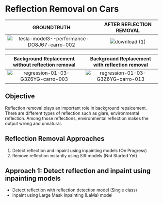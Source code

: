 # Reflection Removal on Cars
GROUNDTRUTH            |  AFTER REFLECTION REMOVAL
:-------------------------:|:-------------------------:
![tesla-model3--performance-DO8J67-carro-002](https://user-images.githubusercontent.com/20230956/211248602-432b2853-4ad1-4f44-821a-3c1e74b93fd4.jpg)  | ![download (1)](https://user-images.githubusercontent.com/20230956/211249058-3c19012a-01e5-45e8-a080-caa682fb06ae.png)

Background Replacement without reflection removal            |  Background Replacement with reflection removal
:-------------------------:|:-------------------------:
![regression-01-03-G3Z6YG-carro-003](https://user-images.githubusercontent.com/20230956/211249694-7457923a-72eb-48f3-b074-ab2c0c478594.jpg) | ![regression-01-03-G3Z6YG-carro-013](https://user-images.githubusercontent.com/20230956/211249762-8a524e45-1521-43c6-a4bb-9def47ebe119.jpg)


## Objective
Reflection removal plays an important role in background repalcement. There are different types of reflection such as glare, environmental reflection. Among those reflections, environmental reflection makes the output wrong and unnatural. 

## Reflection Removal Approaches
1. Detect reflection and inpaint using inpainting models (On Progress)
2. Remove reflection instantly using SIR models (Not Started Yet)

## Approach 1: Detect reflection and inpaint using inpainting models
* Detect reflection with reflection detection model (Single class)
* Inpaint using Large Mask Inpainting (LaMa) model

